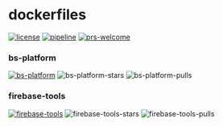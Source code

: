 [license]: https://img.shields.io/badge/license-MIT-blue.svg
[license-url]: https://github.com/AndreySenov/dockerfiles/blob/master/LICENSE
[pipeline]: https://gitlab.com/AndreySenov/dockerfiles/badges/master/pipeline.svg
[pipeline-url]: https://github.com/AndreySenov/dockerfiles/commits/master
[prs-welcome]: https://img.shields.io/badge/PRs-welcome-brightgreen.svg
[prs-welcome-url]: https://github.com/AndreySenov/dockerfiles/pulls

# dockerfiles
[![license][license]][license-url]
[![pipeline][pipeline]][pipeline-url]
[![prs-welcome][prs-welcome]][prs-welcome-url]

### bs-platform
[bs-platform]: https://img.shields.io/badge/docker%20image-andreysenov%2Fbs--platform-blue.svg
[bs-platform-url]: https://hub.docker.com/r/andreysenov/bs-platform
[bs-platform-pulls]: https://img.shields.io/docker/pulls/andreysenov/bs-platform.svg
[bs-platform-stars]: https://img.shields.io/docker/stars/andreysenov/bs-platform.svg
[![bs-platform][bs-platform]][bs-platform-url]
![bs-platform-stars]
![bs-platform-pulls]

### firebase-tools
[firebase-tools]: https://img.shields.io/badge/docker%20image-andreysenov%2Ffirebase--tools-blue.svg
[firebase-tools-url]: https://hub.docker.com/r/andreysenov/firebase-tools
[firebase-tools-pulls]: https://img.shields.io/docker/pulls/andreysenov/firebase-tools.svg
[firebase-tools-stars]: https://img.shields.io/docker/stars/andreysenov/firebase-tools.svg
[![firebase-tools][firebase-tools]][firebase-tools-url]
![firebase-tools-stars]
![firebase-tools-pulls]
